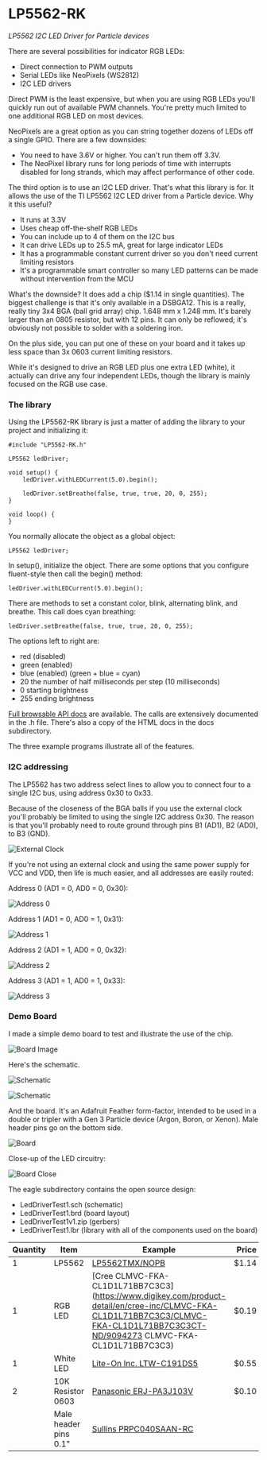 # LP5562-RK

*LP5562 I2C LED Driver for Particle devices*

There are several possibilities for indicator RGB LEDs:

- Direct connection to PWM outputs
- Serial LEDs like NeoPixels (WS2812)
- I2C LED drivers

Direct PWM is the least expensive, but when you are using RGB LEDs you'll quickly run out of available PWM channels. You're pretty much limited to one additional RGB LED on most devices.

NeoPixels are a great option as you can string together dozens of LEDs off a single GPIO. There are a few downsides:

- You need to have 3.6V or higher. You can't run them off 3.3V.
- The NeoPixel library runs for long periods of time with interrupts disabled for long strands, which may affect performance of other code.

The third option is to use an I2C LED driver. That's what this library is for. It allows the use of the TI LP5562 I2C LED driver from a Particle device. Why it this useful?

- It runs at 3.3V
- Uses cheap off-the-shelf RGB LEDs
- You can include up to 4 of them on the I2C bus
- It can drive LEDs up to 25.5 mA, great for large indicator LEDs
- It has a programmable constant current driver so you don't need current limiting resistors
- It's a programmable smart controller so many LED patterns can be made without intervention from the MCU

What's the downside? It does add a chip ($1.14 in single quantities). The biggest challenge is that it's only available in a DSBGA12. This is a really, really tiny 3x4 BGA (ball grid array) chip. 1.648 mm x 1.248 mm. It's barely larger than an 0805 resistor, but with 12 pins. It can only be reflowed; it's obviously not possible to solder with a soldering iron.

On the plus side, you can put one of these on your board and it takes up less space than 3x  0603 current limiting resistors.

While it's designed to drive an RGB LED plus one extra LED (white), it actually can drive any four independent LEDs, though the library is mainly focused on the RGB use case.

### The library

Using the LP5562-RK library is just a matter of adding the library to your project and initializing it:

```
#include "LP5562-RK.h"

LP5562 ledDriver;

void setup() {
	ledDriver.withLEDCurrent(5.0).begin();

	ledDriver.setBreathe(false, true, true, 20, 0, 255);
}

void loop() {
}
```

You normally allocate the object as a global object:

```
LP5562 ledDriver;
```

In setup(), initialize the object. There are some options that you configure fluent-style then call the begin() method:

```
ledDriver.withLEDCurrent(5.0).begin();
```

There are methods to set a constant color, blink, alternating blink, and breathe. This call does cyan breathing:

```
ledDriver.setBreathe(false, true, true, 20, 0, 255);
```

The options left to right are:

- red (disabled)
- green (enabled)
- blue (enabled) (green + blue = cyan)
- 20 the number of half milliseconds per step (10 milliseconds)
- 0 starting brightness 
- 255 ending brightness

[Full browsable API docs](https://rickkas7.github.io/LP5562-RK/index.html) are available. The calls are extensively documented in the .h file. There's also a copy of the HTML docs in the docs subdirectory.

The three example programs illustrate all of the features.

### I2C addressing

The LP5562 has two address select lines to allow you to connect four to a single I2C bus, using address 0x30 to 0x33.

Because of the closeness of the BGA balls if you use the external clock you'll probably be limited to using the single I2C address 0x30. The reason is that you'll probably need to route ground through pins B1 (AD1), B2 (AD0), to B3 (GND).

![External Clock](images/ExtClock.png)

If you're not using an external clock and using the same power supply for VCC and VDD, then life is much easier, and all addresses are easily routed:

Address 0 (AD1 = 0, AD0 = 0, 0x30):

![Address 0](images/Addr0.png)

Address 1 (AD1 = 0, AD0 = 1, 0x31):

![Address 1](images/Addr1.png)

Address 2 (AD1 = 1, AD0 = 0, 0x32):

![Address 2](images/Addr2.png)

Address 3 (AD1 = 1, AD0 = 1, 0x33):

![Address 3](images/Addr3.png)


### Demo Board

I made a simple demo board to test and illustrate the use of the chip. 

![Board Image](images/board-image.jpg)

Here's the schematic.

![Schematic](images/schematic1.png)

![Schematic](images/schematic2.png)

And the board. It's an Adafruit Feather form-factor, intended to be used in a double or tripler with a Gen 3 Particle device (Argon, Boron, or Xenon). Male header pins go on the bottom side.

![Board](images/board.png)

Close-up of the LED circuitry:

![Board Close](images/board-close.png)

The eagle subdirectory contains the open source design:

- LedDriverTest1.sch (schematic)
- LedDriverTest1.brd (board layout)
- LedDriverTest1v1.zip (gerbers)
- LedDriverTest1.lbr (library with all of the components used on the board)


| Quantity | Item | Example | Price |
| --- | --- | --- | ---: |
| 1 | LP5562 | [LP5562TMX/NOPB ](https://www.digikey.com/product-detail/en/texas-instruments/LP5562TMX-NOPB/296-39061-1-ND/5142961) | $1.14 |
| 1 | RGB LED | [Cree CLMVC-FKA-CL1D1L71BB7C3C3](https://www.digikey.com/product-detail/en/cree-inc/CLMVC-FKA-CL1D1L71BB7C3C3/CLMVC-FKA-CL1D1L71BB7C3C3CT-ND/9094273 CLMVC-FKA-CL1D1L71BB7C3C3) | $0.19 |
| 1 | White LED | [Lite-On Inc. LTW-C191DS5](https://www.digikey.com/product-detail/en/lite-on-inc/LTW-C191DS5/160-2239-1-ND/7708913) | $0.55 |
| 2 | 10K Resistor 0603 | [Panasonic ERJ-PA3J103V](https://www.digikey.com/product-detail/en/panasonic-electronic-components/ERJ-PA3J103V/P10KBZCT-ND/5036237) | $0.10 | 
| | Male header pins 0.1" | [Sullins PRPC040SAAN-RC](https://www.digikey.com/product-detail/en/PRPC040SAAN-RC/S1011EC-40-ND/2775214) | |


